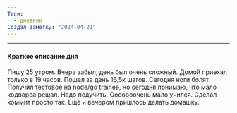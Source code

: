 ```yaml
---
Теги:
  - дневник
Создал заметку: "2024-04-21"
---
```

---
#### Краткое описание дня

Пишу 25 утром. Вчера забыл, день был очень сложный. Домой приехал только в 19 часов. Пошел за день 16,5к шагов. Сегодня ноги болят. Получил тестовое на node/go trainee, но сегодня понимаю, что мало кодворса решал. Надо подучить. Ооооооочень мало учился. Сделал коммит просто так. Ещё и вечером пришлось делать домашку.




